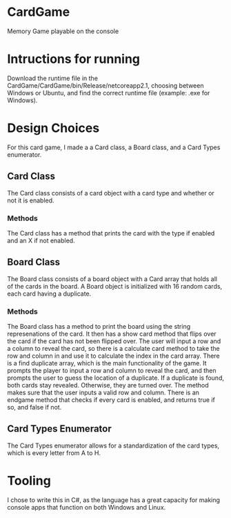 # CardGame
Memory Game playable on the console
# Intructions for running
Download the runtime file in the CardGame/CardGame/bin/Release/netcoreapp2.1, choosing between Windows or Ubuntu, and find the correct runtime file (example: .exe for Windows). 
# Design Choices
For this card game, I made a a Card class, a Board class, and a Card Types enumerator. 
## Card Class 
The Card class consists of a card object with a card type and whether or not it is enabled. 
### Methods
The Card class has a method that prints the card with the type if enabled and an X if not enabled. 
## Board Class
The Board class consists of a board object with a Card array that holds all of the cards in the board. A Board object is initialized with 16 random cards, each card having a duplicate.  
### Methods
The Board class has a method to print the board using the string represenations of the card. It then has a show card method that flips over the card if the card has not been flipped over. The user will input a row and a column to reveal the card, so there is a calculate card method to take the row and column in and use it to calculate the index in the card array. There is a find duplicate array, which is the main functionality of the game. It prompts the player to input a row and column to reveal the card, and then prompts the user to guess the location of a duplicate. If a duplicate is found, both cards stay revealed. Otherwise, they are turned over. The method makes sure that the user inputs a valid row and column. There is an endgame method that checks if every card is enabled, and returns true if so, and false if not.
## Card Types Enumerator
The Card Types enumerator allows for a standardization of the card types, which is every letter from A to H. 
# Tooling
I chose to write this in C#, as the language has a great capacity for making console apps that function on both Windows and Linux.
